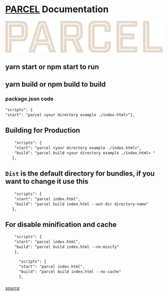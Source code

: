 # [PARCEL](https://github.com/parcel-bundler/parcel) Documentation

![Image](./src/assets/img/img.png)

## yarn start or npm start to run

## yarn build or npm build to build

### package.json code

    "scripts": {
    "start": "parcel <your directory example ./index.html>"},

## Building for Production

        "scripts": {
        "start": "parcel <your directory example ./index.html>",
        "build": "parcel build <your directory example ./index.html> "
       },

## `Dist` is the default directory for bundles, if you want to change it use this

        "scripts": {
        "start": "parcel index.html",
        "build": "parcel build index.html --out-dir directory-name"
       },

## For disable minification and cache

        "scripts": {
        "start": "parcel index.html",
        "build": "parcel build index.html --no-minify"
        },

```
	  "scripts": {
	  "start": "parcel index.html",
	  "build": "parcel build index.html --no-cache"
	  },
```

###### [source](https://www.digitalocean.com/community/tutorials/how-to-set-up-a-react-project-with-parcel#step-3-%E2%80%94-building-for-production)
